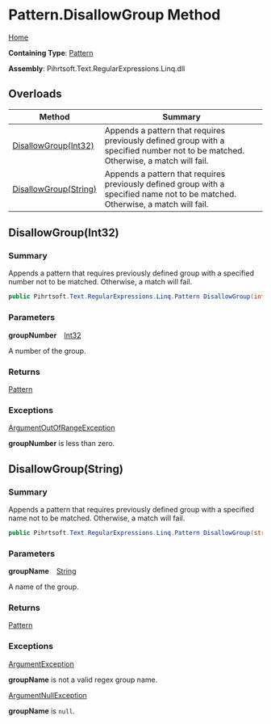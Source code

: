 # Pattern\.DisallowGroup Method

[Home](../../../../../../README.md)

**Containing Type**: [Pattern](../README.md)

**Assembly**: Pihrtsoft\.Text\.RegularExpressions\.Linq\.dll

## Overloads

| Method | Summary |
| ------ | ------- |
| [DisallowGroup(Int32)](#Pihrtsoft_Text_RegularExpressions_Linq_Pattern_DisallowGroup_System_Int32_) | Appends a pattern that requires previously defined group with a specified number not to be matched\. Otherwise, a match will fail\. |
| [DisallowGroup(String)](#Pihrtsoft_Text_RegularExpressions_Linq_Pattern_DisallowGroup_System_String_) | Appends a pattern that requires previously defined group with a specified name not to be matched\. Otherwise, a match will fail\. |

## DisallowGroup\(Int32\) <a name="Pihrtsoft_Text_RegularExpressions_Linq_Pattern_DisallowGroup_System_Int32_"></a>

### Summary

Appends a pattern that requires previously defined group with a specified number not to be matched\. Otherwise, a match will fail\.

```csharp
public Pihrtsoft.Text.RegularExpressions.Linq.Pattern DisallowGroup(int groupNumber)
```

### Parameters

**groupNumber** &ensp; [Int32](https://docs.microsoft.com/en-us/dotnet/api/system.int32)

A number of the group\.

### Returns

[Pattern](../README.md)

### Exceptions

[ArgumentOutOfRangeException](https://docs.microsoft.com/en-us/dotnet/api/system.argumentoutofrangeexception)

**groupNumber** is less than zero\.

## DisallowGroup\(String\) <a name="Pihrtsoft_Text_RegularExpressions_Linq_Pattern_DisallowGroup_System_String_"></a>

### Summary

Appends a pattern that requires previously defined group with a specified name not to be matched\. Otherwise, a match will fail\.

```csharp
public Pihrtsoft.Text.RegularExpressions.Linq.Pattern DisallowGroup(string groupName)
```

### Parameters

**groupName** &ensp; [String](https://docs.microsoft.com/en-us/dotnet/api/system.string)

A name of the group\.

### Returns

[Pattern](../README.md)

### Exceptions

[ArgumentException](https://docs.microsoft.com/en-us/dotnet/api/system.argumentexception)

**groupName** is not a valid regex group name\.

[ArgumentNullException](https://docs.microsoft.com/en-us/dotnet/api/system.argumentnullexception)

**groupName** is `null`\.

